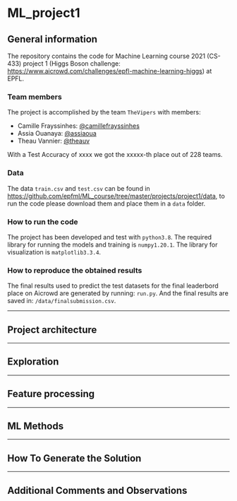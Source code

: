 # ML_project1

## General information 

The repository contains the code for Machine Learning course 2021 (CS-433) project 1 (Higgs Boson challenge: https://www.aicrowd.com/challenges/epfl-machine-learning-higgs) at EPFL. 

### Team members
The project is accomplished by the team `TheVipers` with members:

- Camille Frayssinhes: [@camillefrayssinhes](https://github.com/camillefrayssinhes)
- Assia Ouanaya: [@assiaoua](https://github.com/assiaoua)
- Theau Vannier: [@theauv](https://github.com/theauv)

With a Test Accuracy of xxxx we got the xxxxx-th place out of 228 teams.

### Data
The data `train.csv` and `test.csv` can be found in https://github.com/epfml/ML_course/tree/master/projects/project1/data, to run the code please download them and place them in a `data` folder.

### How to run the code
The project has been developed and test with `python3.8`.
The required library for running the models and training is `numpy1.20.1`.
The library for visualization is `matplotlib3.3.4`.

### How to reproduce the obtained results

The final results used to predict the test datasets for the final leaderbord place on Aicrowd are generated by running:
`run.py`.
And the final results are saved in: `/data/finalsubmission.csv`.

***
## Project architecture

***
## Exploration

***
## Feature processing

***
## ML Methods

***
## How To Generate the Solution

***
## Additional Comments and Observations

